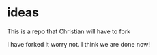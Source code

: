 # ideas
This is a repo that Christian will have to fork

I have forked it worry not. 
I think we are done now!